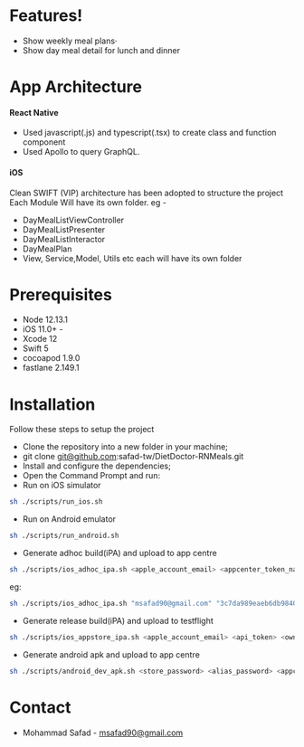 # Features!
  - Show weekly meal plans· 
  - Show day meal detail for lunch and dinner
 
# App Architecture

#### React Native
 - Used javascript(.js) and typescript(.tsx) to create class and function       component
 - Used Apollo to query GraphQL.
 
#### iOS
Clean SWIFT (VIP) architecture has been adopted to structure the project
Each Module Will have its own folder. eg - 
 - DayMealListViewController 
 - DayMealListPresenter 
 - DayMealListInteractor 
 - DayMealPlan 
 - View, Service,Model, Utils etc each will have its own folder 
 
# Prerequisites

- Node 12.13.1
- iOS 11.0+  -
- Xcode 12
- Swift 5 
- cocoapod 1.9.0
- fastlane 2.149.1

# Installation
Follow these steps to setup the project 
- Clone the repository into a new folder in your machine; 
- git clone git@github.com:safad-tw/DietDoctor-RNMeals.git
- Install and configure the dependencies; 
- Open the Command Prompt and run: 
- Run on iOS simulator
```sh
sh ./scripts/run_ios.sh
 ```
 - Run on Android emulator
```sh
sh ./scripts/run_android.sh
 ```
 - Generate adhoc build(iPA) and upload to app centre
```sh
sh ./scripts/ios_adhoc_ipa.sh <apple_account_email> <appcenter_token_name> <appcenter_team_name> <appcenter_app_name>
 ```
 eg: 
 ```sh
 sh ./scripts/ios_adhoc_ipa.sh "msafad90@gmail.com" "3c7da989eaeb6db984081f0753a11667f0d383d7" "Diet-doctor" "Diet-doctor-Dev"
  ```
  - Generate release build(iPA) and upload to testflight
```sh
sh ./scripts/ios_appstore_ipa.sh <apple_account_email> <api_token> <owner_name> <app_name>
 ```
 
 - Generate android apk and upload to app centre
```sh
sh ./scripts/android_dev_apk.sh <store_password> <alias_password> <appcenter_api_token> <appcenter_team_name> <appcenter_app_name>
 ```
 

# Contact
 - Mohammad Safad - msafad90@gmail.com



